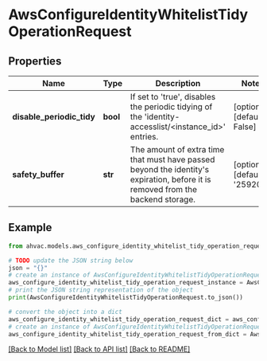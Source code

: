 # AwsConfigureIdentityWhitelistTidyOperationRequest


## Properties

Name | Type | Description | Notes
------------ | ------------- | ------------- | -------------
**disable_periodic_tidy** | **bool** | If set to &#39;true&#39;, disables the periodic tidying of the &#39;identity-accesslist/&lt;instance_id&gt;&#39; entries. | [optional] [default to False]
**safety_buffer** | **str** | The amount of extra time that must have passed beyond the identity&#39;s expiration, before it is removed from the backend storage. | [optional] [default to '259200']

## Example

```python
from ahvac.models.aws_configure_identity_whitelist_tidy_operation_request import AwsConfigureIdentityWhitelistTidyOperationRequest

# TODO update the JSON string below
json = "{}"
# create an instance of AwsConfigureIdentityWhitelistTidyOperationRequest from a JSON string
aws_configure_identity_whitelist_tidy_operation_request_instance = AwsConfigureIdentityWhitelistTidyOperationRequest.from_json(json)
# print the JSON string representation of the object
print(AwsConfigureIdentityWhitelistTidyOperationRequest.to_json())

# convert the object into a dict
aws_configure_identity_whitelist_tidy_operation_request_dict = aws_configure_identity_whitelist_tidy_operation_request_instance.to_dict()
# create an instance of AwsConfigureIdentityWhitelistTidyOperationRequest from a dict
aws_configure_identity_whitelist_tidy_operation_request_from_dict = AwsConfigureIdentityWhitelistTidyOperationRequest.from_dict(aws_configure_identity_whitelist_tidy_operation_request_dict)
```
[[Back to Model list]](../README.md#documentation-for-models) [[Back to API list]](../README.md#documentation-for-api-endpoints) [[Back to README]](../README.md)


